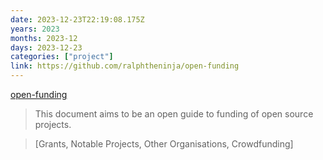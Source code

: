 ```yaml
---
date: 2023-12-23T22:19:08.175Z
years: 2023
months: 2023-12
days: 2023-12-23
categories: ["project"]
link: https://github.com/ralphtheninja/open-funding
---
```

[open-funding](https://github.com/ralphtheninja/open-funding)

> This document aims to be an open guide to funding of open source projects.

> [Grants, Notable Projects, Other Organisations, Crowdfunding]
